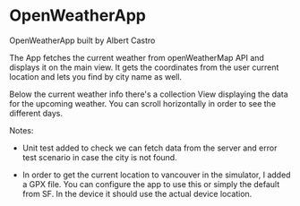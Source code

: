 # OpenWeatherApp

OpenWeatherApp built by Albert Castro


The App fetches the current weather from openWeatherMap API and displays it on the main view. It gets the coordinates from the user current location and lets you find by city name as well.

Below the current weather info there's a collection View displaying the data for the upcoming weather. You can scroll horizontally in order to see the different days.

 
Notes:

- Unit test added to check we can fetch data from the server and error test scenario in case the city is not found.

- In order to get the current location to vancouver in the simulator, I added a GPX file. You can configure the app to use this or simply the default from SF. In the device it should use the actual device location. 
